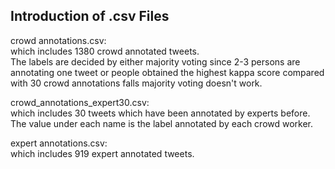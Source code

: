 ## Introduction of .csv Files
crowd annotations.csv: \
which includes 1380 crowd annotated tweets. \
The labels are decided by either majority voting since 2-3 persons are annotating one tweet 
or people obtained the highest kappa score compared with 30 crowd annotations falls majority voting doesn't work.

crowd_annotations_expert30.csv:\
which includes 30 tweets which have been annotated by experts before.
The value under each name is the label annotated by each crowd worker.

expert annotations.csv:\
which includes 919 expert annotated tweets.


